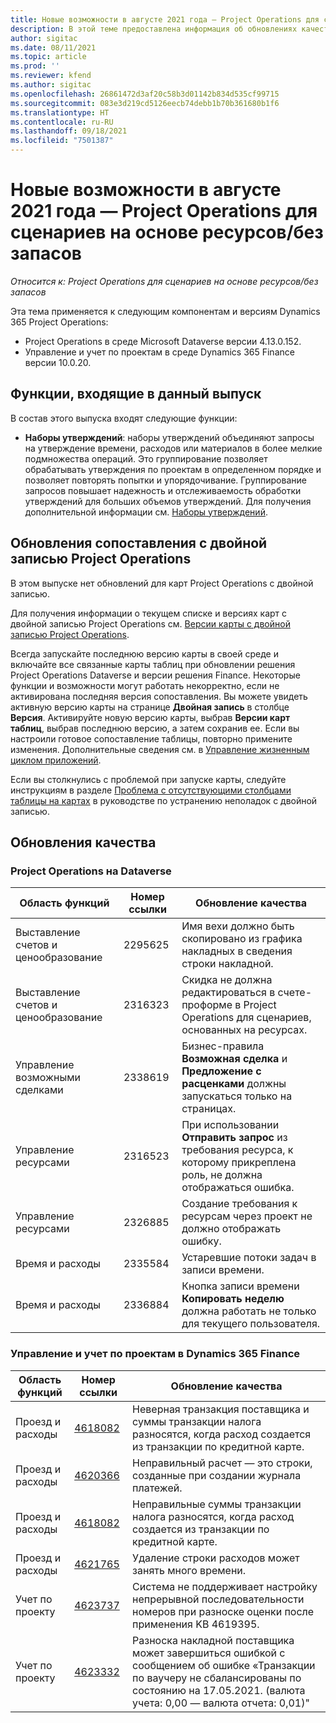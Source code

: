 ```yaml
---
title: Новые возможности в августе 2021 года — Project Operations для сценариев на основе ресурсов/без запасов
description: В этой теме предоставлена информация об обновлениях качества, доступных в выпуске Project Operations за август 2021 года для сценариев на основе ресурсов/без запасов.
author: sigitac
ms.date: 08/11/2021
ms.topic: article
ms.prod: ''
ms.reviewer: kfend
ms.author: sigitac
ms.openlocfilehash: 26861472d3af20c58b3d01142b834d535cf99715
ms.sourcegitcommit: 083e3d219cd5126eecb74debb1b70b361680b1f6
ms.translationtype: HT
ms.contentlocale: ru-RU
ms.lasthandoff: 09/18/2021
ms.locfileid: "7501387"
---
```

# <a name="whats-new-august-2021---project-operations-for-resourcenon-stocked-based-scenarios"></a>Новые возможности в августе 2021 года — Project Operations для сценариев на основе ресурсов/без запасов

*Относится к: Project Operations для сценариев на основе ресурсов/без запасов*

Эта тема применяется к следующим компонентам и версиям Dynamics 365 Project Operations:

   - Project Operations в среде Microsoft Dataverse версии 4.13.0.152.
   - Управление и учет по проектам в среде Dynamics 365 Finance версии 10.0.20.

## <a name="features-included-in-this-release"></a>Функции, входящие в данный выпуск

В состав этого выпуска входят следующие функции:

- **Наборы утверждений**: наборы утверждений объединяют запросы на утверждение времени, расходов или материалов в более мелкие подмножества операций. Это группирование позволяет обрабатывать утверждения по проектам в определенном порядке и позволяет повторять попытки и упорядочивание. Группирование запросов повышает надежность и отслеживаемость обработки утверждений для больших объемов утверждений. Для получения дополнительной информации см. [Наборы утверждений](../approvals/approval-sets.md).

## <a name="project-operations-dual-write-maps-updates"></a>Обновления сопоставления с двойной записью Project Operations

В этом выпуске нет обновлений для карт Project Operations с двойной записью.

Для получения информации о текущем списке и версиях карт с двойной записью Project Operations см. [Версии карты с двойной записью Project Operations](../environment/resource-dual-write-maps.md).

Всегда запускайте последнюю версию карты в своей среде и включайте все связанные карты таблиц при обновлении решения Project Operations Dataverse и версии решения Finance. Некоторые функции и возможности могут работать некорректно, если не активирована последняя версия сопоставления. Вы можете увидеть активную версию карты на странице **Двойная запись** в столбце **Версия**. Активируйте новую версию карты, выбрав **Версии карт таблиц**, выбрав последнюю версию, а затем сохранив ее. Если вы настроили готовое сопоставление таблицы, повторно примените изменения. Дополнительные сведения см. в [Управление жизненным циклом приложений](/dynamics365/fin-ops-core/dev-itpro/data-entities/dual-write/app-lifecycle-management).

Если вы столкнулись с проблемой при запуске карты, следуйте инструкциям в разделе [Проблема с отсутствующими столбцами таблицы на картах](/dynamics365/fin-ops-core/dev-itpro/data-entities/dual-write/dual-write-troubleshooting-finops-upgrades#missing-table-columns-issue-on-maps) в руководстве по устранению неполадок с двойной записью.

## <a name="quality-updates"></a>Обновления качества

### <a name="project-operations-on-dataverse"></a>Project Operations на Dataverse

| **Область функций** | **Номер ссылки** | **Обновление качества** |
| --- | --- | --- |
| Выставление счетов и ценообразование | 2295625 | Имя вехи должно быть скопировано из графика накладных в сведения строки накладной. |
| Выставление счетов и ценообразование | 2316323 | Скидка не должна редактироваться в счете-проформе в Project Operations для сценариев, основанных на ресурсах. |
|   Управление возможными сделками | 2338619 | Бизнес-правила **Возможная сделка** и **Предложение с расценками** должны запускаться только на страницах. |
| Управление ресурсами | 2316523 | При использовании **Отправить запрос** из требования ресурса, к которому прикреплена роль, не должна отображаться ошибка. |
| Управление ресурсами | 2326885 | Создание требования к ресурсам через проект не должно отображать ошибку. |
| Время и расходы | 2335584 | Устаревшие потоки задач в записи времени. |
| Время и расходы | 2336884 | Кнопка записи времени **Копировать неделю** должна работать не только для текущего пользователя. |


### <a name="project-management-and-accounting-on-dynamics-365-finance"></a>Управление и учет по проектам в Dynamics 365 Finance

| Область функций | Номер ссылки | Обновление качества |
| --- | --- | --- |
| Проезд и расходы | [4618082](https://fix.lcs.dynamics.com/Issue/Details?kb=4618082&amp;bugId=583101&amp;dbType=3&amp;qc=9c85ac8ca1e5e9cd07fac9e9aa2cb0914724e28b86ad3339dacf7741f554c605) | Неверная транзакция поставщика и суммы транзакции налога разносятся, когда расход создается из транзакции по кредитной карте. |
| Проезд и расходы | [4620366](https://fix.lcs.dynamics.com/Issue/Details?kb=4620366&amp;bugId=579485&amp;dbType=3&amp;qc=e864789bd95505ea624c537d585bf113c2de60b97c88439d44693dbd85aa8e92) | Неправильный расчет — это строки, созданные при создании журнала платежей. |
| Проезд и расходы | [4618082](https://fix.lcs.dynamics.com/Issue/Details?kb=4618082&amp;bugId=583101&amp;dbType=3&amp;qc=9c85ac8ca1e5e9cd07fac9e9aa2cb0914724e28b86ad3339dacf7741f554c605) | Неправильные суммы транзакции налога разносятся, когда расход создается из транзакции по кредитной карте. |
| Проезд и расходы | [4621765](https://fix.lcs.dynamics.com/Issue/Details?kb=4621765&amp;bugId=587306&amp;dbType=3&amp;qc=6fbfad0123d4e95eaf8d5a5a2f6c354577c991b7905c852ab02d1f94e728a876) | Удаление строки расходов может занять много времени. |
| Учет по проекту | [4623737](https://fix.lcs.dynamics.com/Issue/Details?kb=4623737&amp;bugId=598109&amp;dbType=3&amp;qc=4101fc5865201e21815299f2ff11ae46d5d5370510868df86c25ee09a8ca1a0c) | Система не поддерживает настройку непрерывной последовательности номеров при разноске оценки после применения KB 4619395. |
| Учет по проекту | [4623332](https://fix.lcs.dynamics.com/Issue/Details?kb=4623332&amp;bugId=586034&amp;dbType=3&amp;qc=2f64bb1977c4a9c9dd2ce9de7e72230b86eca14b6295c5bbfb614ea97ad81caf) | Разноска накладной поставщика может завершиться ошибкой с сообщением об ошибке «Транзакции по ваучеру не сбалансированы по состоянию на 17.05.2021. (валюта учета: 0,00 — валюта отчета: 0,01)" |
